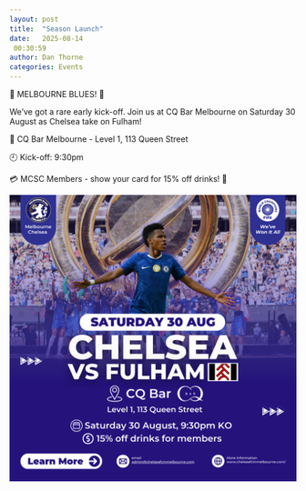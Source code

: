 ```yaml
---
layout: post
title:  "Season Launch"
date:   2025-08-14
 00:30:59
author: Dan Thorne
categories: Events
---
```

🔵 MELBOURNE BLUES! 🔵

We’ve got a rare early kick-off. Join us at CQ Bar Melbourne on Saturday 30 August as Chelsea take on Fulham!


📍 CQ Bar Melbourne - Level 1, 113 Queen Street


🕘 Kick-off: 9:30pm


💳 MCSC Members - show your card for 15% off drinks! 🍺

![2025 Season Opener](/assets/posts/2025Opener.jpg)
